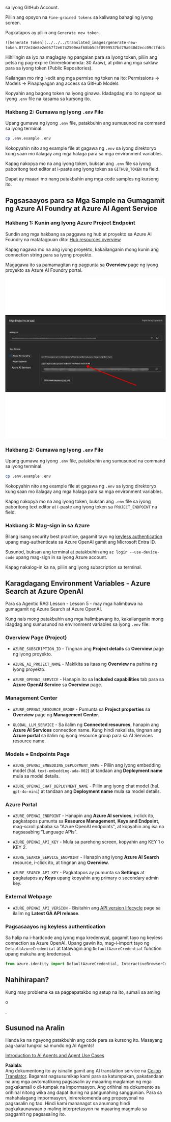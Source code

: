 <!--
CO_OP_TRANSLATOR_METADATA:
{
  "original_hash": "76945069b52a49cd0432ae3e0b0ba22e",
  "translation_date": "2025-07-12T07:54:51+00:00",
  "source_file": "00-course-setup/README.md",
  "language_code": "tl"
}
-->
sa iyong GitHub Account.

Piliin ang opsyon na `Fine-grained tokens` sa kaliwang bahagi ng iyong screen.

Pagkatapos ay piliin ang `Generate new token`.

    ![Generate Token](../../../translated_images/generate-new-token.8772e24e8e2e067f2e6742500eaf68bb5c5f8999537bd79a040d2ecc09c7fdcb.tl.png)

Hihilingin sa iyo na maglagay ng pangalan para sa iyong token, piliin ang petsa ng pag-expire (Inirerekomenda: 30 Araw), at piliin ang mga saklaw para sa iyong token (Public Repositories).

Kailangan mo ring i-edit ang mga permiso ng token na ito: Permissions -> Models -> Pinapayagan ang access sa GitHub Models

Kopyahin ang bagong token na iyong ginawa. Idadagdag mo ito ngayon sa iyong `.env` file na kasama sa kursong ito.

### Hakbang 2: Gumawa ng Iyong `.env` File

Upang gumawa ng iyong `.env` file, patakbuhin ang sumusunod na command sa iyong terminal.

```bash
cp .env.example .env
```

Kokopyahin nito ang example file at gagawa ng `.env` sa iyong direktoryo kung saan mo ilalagay ang mga halaga para sa mga environment variables.

Kapag nakopya mo na ang iyong token, buksan ang `.env` file sa iyong paboritong text editor at i-paste ang iyong token sa `GITHUB_TOKEN` na field.

Dapat ay maaari mo nang patakbuhin ang mga code samples ng kursong ito.

## Pagsasaayos para sa Mga Sample na Gumagamit ng Azure AI Foundry at Azure AI Agent Service

### Hakbang 1: Kunin ang Iyong Azure Project Endpoint

Sundin ang mga hakbang sa paggawa ng hub at proyekto sa Azure AI Foundry na matatagpuan dito: [Hub resources overview](https://learn.microsoft.com/en-us/azure/ai-foundry/concepts/ai-resources)

Kapag nagawa mo na ang iyong proyekto, kakailanganin mong kunin ang connection string para sa iyong proyekto.

Magagawa ito sa pamamagitan ng pagpunta sa **Overview** page ng iyong proyekto sa Azure AI Foundry portal.

![Project Connection String](../../../translated_images/project-endpoint.8cf04c9975bbfbf18f6447a599550edb052e52264fb7124d04a12e6175e330a5.tl.png)

### Hakbang 2: Gumawa ng Iyong `.env` File

Upang gumawa ng iyong `.env` file, patakbuhin ang sumusunod na command sa iyong terminal.

```bash
cp .env.example .env
```

Kokopyahin nito ang example file at gagawa ng `.env` sa iyong direktoryo kung saan mo ilalagay ang mga halaga para sa mga environment variables.

Kapag nakopya mo na ang iyong token, buksan ang `.env` file sa iyong paboritong text editor at i-paste ang iyong token sa `PROJECT_ENDPOINT` na field.

### Hakbang 3: Mag-sign in sa Azure

Bilang isang security best practice, gagamit tayo ng [keyless authentication](https://learn.microsoft.com/azure/developer/ai/keyless-connections?tabs=csharp%2Cazure-cli?WT.mc_id=academic-105485-koreyst) upang mag-authenticate sa Azure OpenAI gamit ang Microsoft Entra ID.

Susunod, buksan ang terminal at patakbuhin ang `az login --use-device-code` upang mag-sign in sa iyong Azure account.

Kapag nakalog-in ka na, piliin ang iyong subscription sa terminal.

## Karagdagang Environment Variables - Azure Search at Azure OpenAI 

Para sa Agentic RAG Lesson - Lesson 5 - may mga halimbawa na gumagamit ng Azure Search at Azure OpenAI.

Kung nais mong patakbuhin ang mga halimbawang ito, kakailanganin mong idagdag ang sumusunod na environment variables sa iyong `.env` file:

### Overview Page (Project)

- `AZURE_SUBSCRIPTION_ID` - Tingnan ang **Project details** sa **Overview** page ng iyong proyekto.

- `AZURE_AI_PROJECT_NAME` - Makikita sa itaas ng **Overview** na pahina ng iyong proyekto.

- `AZURE_OPENAI_SERVICE` - Hanapin ito sa **Included capabilities** tab para sa **Azure OpenAI Service** sa **Overview** page.

### Management Center

- `AZURE_OPENAI_RESOURCE_GROUP` - Pumunta sa **Project properties** sa **Overview** page ng **Management Center**.

- `GLOBAL_LLM_SERVICE` - Sa ilalim ng **Connected resources**, hanapin ang **Azure AI Services** connection name. Kung hindi nakalista, tingnan ang **Azure portal** sa ilalim ng iyong resource group para sa AI Services resource name.

### Models + Endpoints Page

- `AZURE_OPENAI_EMBEDDING_DEPLOYMENT_NAME` - Piliin ang iyong embedding model (hal. `text-embedding-ada-002`) at tandaan ang **Deployment name** mula sa model details.

- `AZURE_OPENAI_CHAT_DEPLOYMENT_NAME` - Piliin ang iyong chat model (hal. `gpt-4o-mini`) at tandaan ang **Deployment name** mula sa model details.

### Azure Portal

- `AZURE_OPENAI_ENDPOINT` - Hanapin ang **Azure AI services**, i-click ito, pagkatapos pumunta sa **Resource Management**, **Keys and Endpoint**, mag-scroll pababa sa "Azure OpenAI endpoints", at kopyahin ang isa na nagsasabing "Language APIs".

- `AZURE_OPENAI_API_KEY` - Mula sa parehong screen, kopyahin ang KEY 1 o KEY 2.

- `AZURE_SEARCH_SERVICE_ENDPOINT` - Hanapin ang iyong **Azure AI Search** resource, i-click ito, at tingnan ang **Overview**.

- `AZURE_SEARCH_API_KEY` - Pagkatapos ay pumunta sa **Settings** at pagkatapos ay **Keys** upang kopyahin ang primary o secondary admin key.

### External Webpage

- `AZURE_OPENAI_API_VERSION` - Bisitahin ang [API version lifecycle](https://learn.microsoft.com/en-us/azure/ai-services/openai/api-version-deprecation#latest-ga-api-release) page sa ilalim ng **Latest GA API release**.

### Pagsasaayos ng keyless authentication

Sa halip na i-hardcode ang iyong mga kredensyal, gagamit tayo ng keyless connection sa Azure OpenAI. Upang gawin ito, mag-i-import tayo ng `DefaultAzureCredential` at tatawagin ang `DefaultAzureCredential` function upang makuha ang kredensyal.

```python
from azure.identity import DefaultAzureCredential, InteractiveBrowserCredential
```

## Nahihirapan?

Kung may problema ka sa pagpapatakbo ng setup na ito, sumali sa aming

o

.

## Susunod na Aralin

Handa ka na ngayong patakbuhin ang code para sa kursong ito. Masayang pag-aaral tungkol sa mundo ng AI Agents!

[Introduction to AI Agents and Agent Use Cases](../01-intro-to-ai-agents/README.md)

**Paalala**:  
Ang dokumentong ito ay isinalin gamit ang AI translation service na [Co-op Translator](https://github.com/Azure/co-op-translator). Bagamat nagsusumikap kami para sa katumpakan, pakatandaan na ang mga awtomatikong pagsasalin ay maaaring maglaman ng mga pagkakamali o di-tumpak na impormasyon. Ang orihinal na dokumento sa orihinal nitong wika ang dapat ituring na pangunahing sanggunian. Para sa mahahalagang impormasyon, inirerekomenda ang propesyonal na pagsasalin ng tao. Hindi kami mananagot sa anumang hindi pagkakaunawaan o maling interpretasyon na maaaring magmula sa paggamit ng pagsasaling ito.